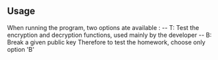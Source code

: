 ## Usage
When running the program, two options ate available :
-- T: Test the encryption and decryption functions, used mainly by the developer
-- B: Break a given public key
Therefore to test the homework, choose only option 'B'
